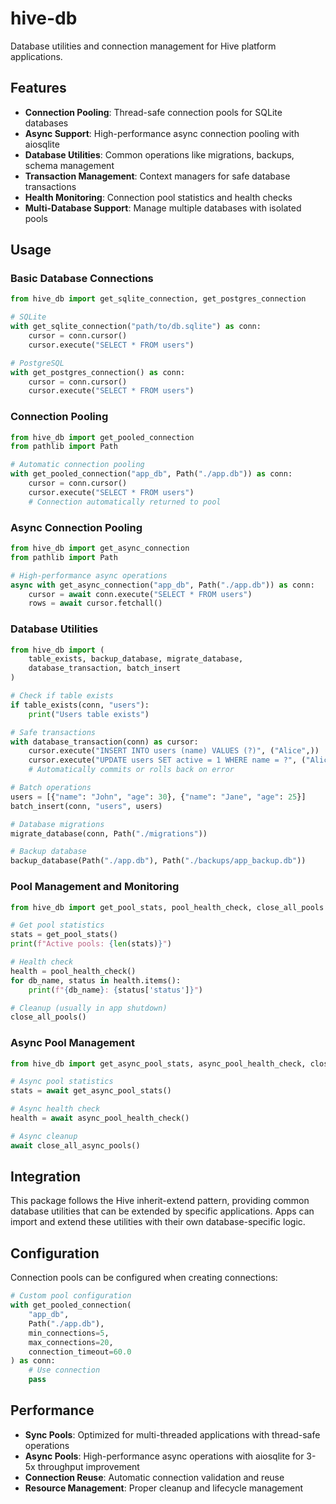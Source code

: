 # hive-db

Database utilities and connection management for Hive platform applications.

## Features

- **Connection Pooling**: Thread-safe connection pools for SQLite databases
- **Async Support**: High-performance async connection pooling with aiosqlite
- **Database Utilities**: Common operations like migrations, backups, schema management
- **Transaction Management**: Context managers for safe database transactions
- **Health Monitoring**: Connection pool statistics and health checks
- **Multi-Database Support**: Manage multiple databases with isolated pools

## Usage

### Basic Database Connections

```python
from hive_db import get_sqlite_connection, get_postgres_connection

# SQLite
with get_sqlite_connection("path/to/db.sqlite") as conn:
    cursor = conn.cursor()
    cursor.execute("SELECT * FROM users")

# PostgreSQL
with get_postgres_connection() as conn:
    cursor = conn.cursor()
    cursor.execute("SELECT * FROM users")
```

### Connection Pooling

```python
from hive_db import get_pooled_connection
from pathlib import Path

# Automatic connection pooling
with get_pooled_connection("app_db", Path("./app.db")) as conn:
    cursor = conn.cursor()
    cursor.execute("SELECT * FROM users")
    # Connection automatically returned to pool
```

### Async Connection Pooling

```python
from hive_db import get_async_connection
from pathlib import Path

# High-performance async operations
async with get_async_connection("app_db", Path("./app.db")) as conn:
    cursor = await conn.execute("SELECT * FROM users")
    rows = await cursor.fetchall()
```

### Database Utilities

```python
from hive_db import (
    table_exists, backup_database, migrate_database,
    database_transaction, batch_insert
)

# Check if table exists
if table_exists(conn, "users"):
    print("Users table exists")

# Safe transactions
with database_transaction(conn) as cursor:
    cursor.execute("INSERT INTO users (name) VALUES (?)", ("Alice",))
    cursor.execute("UPDATE users SET active = 1 WHERE name = ?", ("Alice",))
    # Automatically commits or rolls back on error

# Batch operations
users = [{"name": "John", "age": 30}, {"name": "Jane", "age": 25}]
batch_insert(conn, "users", users)

# Database migrations
migrate_database(conn, Path("./migrations"))

# Backup database
backup_database(Path("./app.db"), Path("./backups/app_backup.db"))
```

### Pool Management and Monitoring

```python
from hive_db import get_pool_stats, pool_health_check, close_all_pools

# Get pool statistics
stats = get_pool_stats()
print(f"Active pools: {len(stats)}")

# Health check
health = pool_health_check()
for db_name, status in health.items():
    print(f"{db_name}: {status['status']}")

# Cleanup (usually in app shutdown)
close_all_pools()
```

### Async Pool Management

```python
from hive_db import get_async_pool_stats, async_pool_health_check, close_all_async_pools

# Async pool statistics
stats = await get_async_pool_stats()

# Async health check
health = await async_pool_health_check()

# Async cleanup
await close_all_async_pools()
```

## Integration

This package follows the Hive inherit-extend pattern, providing common database utilities that can be extended by specific applications. Apps can import and extend these utilities with their own database-specific logic.

## Configuration

Connection pools can be configured when creating connections:

```python
# Custom pool configuration
with get_pooled_connection(
    "app_db",
    Path("./app.db"),
    min_connections=5,
    max_connections=20,
    connection_timeout=60.0
) as conn:
    # Use connection
    pass
```

## Performance

- **Sync Pools**: Optimized for multi-threaded applications with thread-safe operations
- **Async Pools**: High-performance async operations with aiosqlite for 3-5x throughput improvement
- **Connection Reuse**: Automatic connection validation and reuse
- **Resource Management**: Proper cleanup and lifecycle management
